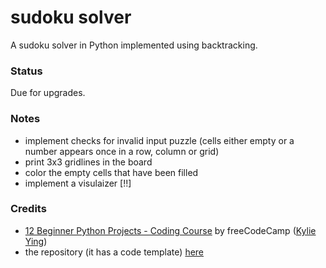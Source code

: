 # sudoku solver

A sudoku solver in Python implemented using backtracking.

### Status

Due for upgrades.

### Notes

- implement checks for invalid input puzzle (cells either empty or a number appears once in a row, column or grid)
- print 3x3 gridlines in the board
- color the empty cells that have been filled
- implement a visulaizer [!!]

### Credits

- [12 Beginner Python Projects - Coding Course](https://youtu.be/8ext9G7xspg?t=6715) by freeCodeCamp ([Kylie Ying](https://www.youtube.com/ycubed))
- the repository (it has a code template) [here](https://github.com/kying18/sudoku)
